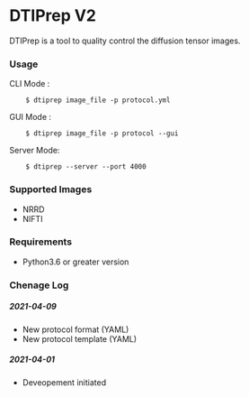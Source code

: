 # DTIPrep V2

DTIPrep is a tool to quality control the diffusion tensor images.

### Usage

CLI Mode :

```
    $ dtiprep image_file -p protocol.yml
```

GUI Mode :
```
    $ dtiprep image_file -p protocol --gui
```

Server Mode:
```
    $ dtiprep --server --port 4000
```


### Supported Images

- NRRD 
- NIFTI

### Requirements

- Python3.6 or greater version

### Chenage Log


##### 2021-04-09
- New protocol format (YAML)
- New protocol template (YAML)

##### 2021-04-01
- Deveopement initiated
